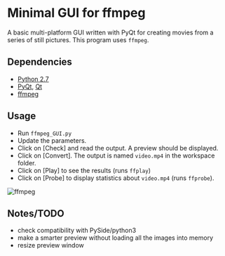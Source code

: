 # Minimal GUI for ffmpeg

A basic multi-platform GUI written with PyQt for creating movies from a series of still pictures.
This program uses `ffmpeg`.

## Dependencies
  * [Python 2.7](https://www.python.org/)
  * [PyQt](https://www.riverbankcomputing.com/software/pyqt/intro), [Qt](https://www.qt.io/)
  * [ffmpeg](https://www.ffmpeg.org/)

## Usage

  * Run `ffmpeg_GUI.py`
  * Update the parameters. 
  * Click on [Check] and read the output. A preview should be displayed.
  * Click on [Convert]. The output is named `video.mp4` in the workspace folder.
  * Click on [Play] to see the results (runs `ffplay`)
  * Click on [Probe] to display statistics about `video.mp4` (runs `ffprobe`).

![ffmpeg](screenshot.png)

## Notes/TODO
  * check compatibility with PySide/python3
  * make a smarter preview without loading all the images into memory
  * resize preview window
